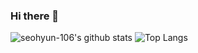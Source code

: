 ### Hi there 👋

<!--
**seohyun-106/seohyun-106** is a ✨ _special_ ✨ repository because its `README.md` (this file) appears on your GitHub profile.

Here are some ideas to get you started:

- 🔭 I’m currently working on ...
- 🌱 I’m currently learning ...
- 👯 I’m looking to collaborate on ...
- 🤔 I’m looking for help with ...
- 💬 Ask me about ...
- 📫 How to reach me: ...
- 😄 Pronouns: ...
- ⚡ Fun fact: ...
-->


![seohyun-106's github stats](https://github-readme-stats.vercel.app/api?username=seohyun-106&show_icons=true)
![Top Langs](https://github-readme-stats.vercel.app/api/top-langs/?username=seohyun-106&layout=compact)
